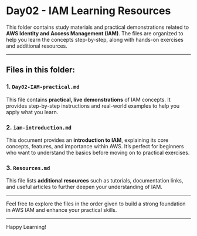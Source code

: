 # Day02 - IAM Learning Resources

This folder contains study materials and practical demonstrations related to **AWS Identity and Access Management (IAM)**. The files are organized to help you learn the concepts step-by-step, along with hands-on exercises and additional resources.

---

## Files in this folder:

### 1. `Day02-IAM-practical.md`
This file contains **practical, live demonstrations** of IAM concepts. It provides step-by-step instructions and real-world examples to help you apply what you learn.

### 2. `iam-introduction.md`
This document provides an **introduction to IAM**, explaining its core concepts, features, and importance within AWS. It’s perfect for beginners who want to understand the basics before moving on to practical exercises.

### 3. `Resources.md`
This file lists **additional resources** such as tutorials, documentation links, and useful articles to further deepen your understanding of IAM.

---

Feel free to explore the files in the order given to build a strong foundation in AWS IAM and enhance your practical skills.

---

Happy Learning!
